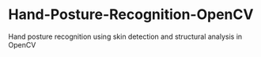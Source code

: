 # Hand-Posture-Recognition-OpenCV
Hand posture recognition using skin detection and structural analysis in OpenCV
